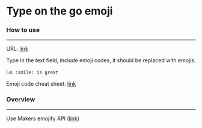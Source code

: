 # Type on the go emoji

### How to use
-------

URL: [link](http://shacheng.co.uk/Type-on-the-go-emoji/)

Type in the text field, include emoji codes, it should be replaced with emojis.

i.e. `:smile: is great`

Emoji code cheat sheet: [link](https://www.webfx.com/tools/emoji-cheat-sheet/)

### Overview
-------
Use Makers emojify API ([link](https://makers-emojify.herokuapp.com/))